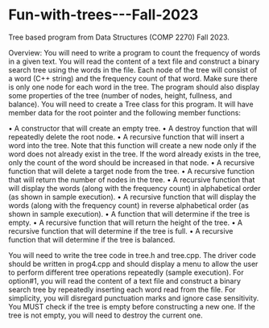 # Fun-with-trees---Fall-2023
Tree based program from Data Structures (COMP 2270) Fall 2023. 

Overview:
You will need to write a program to count the frequency of words in a given text. You will
read the content of a text file and construct a binary search tree using the words in the file.
Each node of the tree will consist of a word (C++ string) and the frequency count of that
word. Make sure there is only one node for each word in the tree. The program should also
display some properties of the tree (number of nodes, height, fullness, and balance).
You will need to create a Tree class for this program. It will have member data for the root
pointer and the following member functions:

• A constructor that will create an empty tree.
• A destroy function that will repeatedly delete the root node.
• A recursive function that will insert a word into the tree. Note that this function will
create a new node only if the word does not already exist in the tree. If the word
already exists in the tree, only the count of the word should be increased in that
node.
• A recursive function that will delete a target node from the tree.
• A recursive function that will return the number of nodes in the tree.
• A recursive function that will display the words (along with the frequency count) in
alphabetical order (as shown in sample execution).
• A recursive function that will display the words (along with the frequency count) in
reverse alphabetical order (as shown in sample execution).
• A function that will determine if the tree is empty.
• A recursive function that will return the height of the tree.
• A recursive function that will determine if the tree is full.
• A recursive function that will determine if the tree is balanced.

You will need to write the tree code in tree.h and tree.cpp. The driver code should be
written in prog4.cpp and should display a menu to allow the user to perform different tree
operations repeatedly (sample execution). For option#1, you will read the content of a
text file and construct a binary search tree by repeatedly inserting each word read from the
file. For simplicity, you will disregard punctuation marks and ignore case sensitivity. You
MUST check if the tree is empty before constructing a new one. If the tree is not empty, you
will need to destroy the current one.
